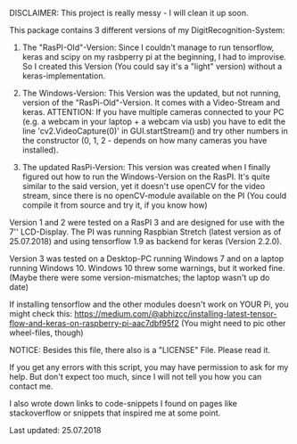 DISCLAIMER:
This project is really messy - I will clean it up soon. 

This package contains 3 different versions of my DigitRecognition-System:

1) The "RasPI-Old"-Version:
Since I couldn't manage to run tensorflow, keras and scipy on my rasbperry pi at the beginning, I had to improvise.
So I created this Version (You could say it's a "light" version) without a keras-implementation.

2) The Windows-Version:
This Version was the updated, but not running, version of the "RasPi-Old"-Version. It comes with a Video-Stream and keras.
ATTENTION:
If you have multiple cameras connected to your PC (e.g. a webcam in your laptop + a webcam via usb) you have to edit the line
'cv2.VideoCapture(0)' in GUI.startStream() and try other numbers in the constructor
(0, 1, 2 - depends on how many cameras you have installed).

3) The updated RasPi-Version:
This version was created when I finally figured out how to run the Windows-Version on the RasPI. 
It's quite similar to the said version, yet it doesn't use openCV for the video stream, since there is no openCV-module
available on the PI (You could compile it from source and try it, if you know how)


Version 1 and 2 were tested on a RasPI 3 and are designed for use with the 7'' LCD-Display. The PI was running Raspbian 
Stretch (latest version as of 25.07.2018) and using tensorflow 1.9 as backend for keras (Version 2.2.0).

Version 3 was tested on a Desktop-PC running Windows 7 and on a laptop running Windows 10. Windows 10 threw some warnings, 
but it worked fine. (Maybe there were some version-mismatches; the laptop wasn't up do date)


If installing tensorflow and the other modules doesn't work on YOUR Pi, you might check this: 
https://medium.com/@abhizcc/installing-latest-tensor-flow-and-keras-on-raspberry-pi-aac7dbf95f2
(You might need to pic other wheel-files, though)

NOTICE:
Besides this file, there also is a "LICENSE" File. Please read it.

If you get any errors with this script, you may have permission to ask for my help. But don't expect too much, since I will
not tell you how you can contact me.

I also wrote down links to code-snippets I found on pages like stackoverflow or snippets that inspired me at some point.


Last updated: 25.07.2018